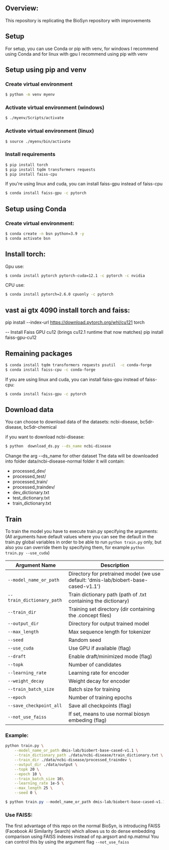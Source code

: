 ## Overview:
This repository is replicating the BioSyn repository with improvements

## Setup

For setup, you can use Conda or pip with venv, for windows I recommend using Conda and for linux with gpu I recommend using pip with venv 

## Setup using pip and venv

### Create virtual environment

```bash
$ python -m venv myenv
```

### Activate virtual environment (windows)

```bash
$ ./myenv/Scripts/activate
```

### Activate virtual environment (linux)

```bash
$ source ./myenv/bin/activate
```

### Install requirements


```bash
$ pip install torch
$ pip install tqdm transformers requests
$ pip install faiss-cpu
```

If you're using linux and cuda, you can install faiss-gpu instead of faiss-cpu
```bash
$ conda install faiss-gpu -c pytorch
```


## Setup using Conda

### Create virtual environment:

```bash
$ conda create -n bsn python=3.9 -y
$ conda activate bsn
```

## Install torch:

Gpu use:

```bash
$ conda install pytorch pytorch-cuda=12.1 -c pytorch -c nvidia
```

CPU use:

```bash
$ conda install pytorch=2.6.0 cpuonly -c pytorch
```

## vast ai gtx 4090 install torch and faiss:
pip install --index-url https://download.pytorch.org/whl/cu121  torch


-- Install Faiss GPU cu12 (brings cu12.1 runtime that now matches)
pip install faiss-gpu-cu12


## Remaining packages
```bash
$ conda install tqdm transformers requests psutil  -c conda-forge
$ conda install faiss-cpu -c conda-forge
```

If you are using linux and cuda, you can install faiss-gpu instead of faiss-cpu:
```bash
$ conda install faiss-gpu -c pytorch
```



## Download data

You can choose to download data of the datasets:
ncbi-disease, bc5dr-disease, bc5dr-chemical

if you want to download ncbi-disease:
```bash
$ python  download_ds.py --ds_name ncbi-disease
```

Change the arg --ds_name for other dataset
The data will be downloaded into folder data/ncbi-disease-normal folder
it will contain:
- processed_dev/
- processed_test/
- processed_train/
- processed_traindev/
- dev_dictionary.txt
- test_dictionary.txt
- train_dictionary.txt

<!-- ## Use fair data evaluation

In the folder data/data-ncbi-fair we have training/testing data for fair training and evaluation 
In the folder data/ncbi-disease-normal (could be the data you download using download_ds.py) having the normal data biosyn is training on -->

## Train

To train the model you have to execute train.py specifying the arguments:
(All arguments have default values where you can see the default in the train.py global variables in order to be able to run `python train.py` only, but also you can override them by specifying them, for example `python train.py --use_cuda`)


| Argument Name              | Description                         |
|----------------------------|-------------------------------------|
| `--model_name_or_path`     | Directory for pretrained model (we use default:  'dmis-lab/biobert-base-cased-v1.1')     |
| `--train_dictionary_path`  | Train dictionary path (path of .txt containing the dictionary)              |
| `--train_dir`              | Training set directory (dir containing the .concept files)              |
| `--output_dir`             | Directory for output trained model                |
| `--max_length`             | Max sequence length for tokenizer   |
| `--seed`                   | Random seed                         |
| `--use_cuda`               | Use GPU if available (flag)         |
| `--draft`                  | Enable draft/minimized mode (flag)  |
| `--topk`                   | Number of candidates                |
| `--learning_rate`          | Learning rate for encoder         |
| `--weight_decay`           | Weight decay for encoder          |
| `--train_batch_size`       | Batch size for training             |
| `--epoch`                  | Number of training epochs           |
| `--save_checkpoint_all`    | Save all checkpoints (flag)         |
| `--not_use_faiss`    | If set, means to use normal biosyn embeding (flag)         |



### Example:

```bash
python train.py \
    --model_name_or_path dmis-lab/biobert-base-cased-v1.1 \
    --train_dictionary_path ./data/ncbi-disease/train_dictionary.txt \
    --train_dir ./data/ncbi-disease/processed_traindev \
    --output_dir ./data/output \
    --topk 20 \
    --epoch 10 \
    --train_batch_size 16\
    --learning_rate 1e-5 \
    --max_length 25 \
    --seed 0 \
```

```powershell
$ python train.py --model_name_or_path dmis-lab/biobert-base-cased-v1.1 --train_dictionary_path ./data/ncbi-disease/train_dictionary.txt --train_dir ./data/ncbi-disease/processed_traindev --output_dir ./data/output --topk 20 --epoch 10 --train_batch_size 16 --learning_rate 1e-5 --max_length 25 --seed 0
```

### Use FAISS:
The first advantage of this repo on the normal BioSyn, is introducing FAISS (Facebook AI Similarity Search) which allows us to do dense embedding comparison using FAISS indexes instead of np.argsort and np.matmul
You can control this by using the argument flag `--not_use_faiss`

